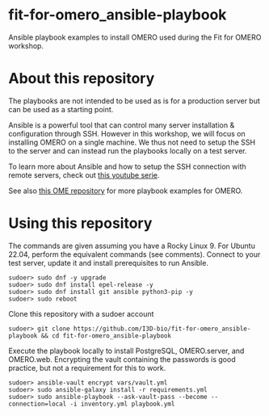 # fit-for-omero_ansible-playbook
Ansible playbook examples to install OMERO used during the Fit for OMERO workshop.


# About this repository
The playbooks are not intended to be used as is for a production server but can be used as a starting point.

Ansible is a powerful tool that can control many server installation & configuration through SSH. However in this workshop, we will focus on installing OMERO on a single machine. We thus not need to setup the SSH to the server and can instead run the playbooks locally on a test server.

To learn more about Ansible and how to setup the SSH connection with remote servers, check out [this youtube serie](https://youtube.com/playlist?list=PLT98CRl2KxKEUHie1m24-wkyHpEsa4Y70&feature=shared).

See also [this OME repository](https://github.com/ome/prod-playbooks/tree/master/omero) for more playbook examples for OMERO.

# Using this repository

The commands are given assuming you have a Rocky Linux 9. For Ubuntu 22.04, perform the equivalent commands (see comments).
Connect to your test server, update it and install prerequisites to run Ansible.
```
sudoer> sudo dnf -y upgrade
sudoer> sudo dnf install epel-release -y
sudoer> sudo dnf install git ansible python3-pip -y
sudoer> sudo reboot
```

Clone this repository with a sudoer account
```
sudoer> git clone https://github.com/I3D-bio/fit-for-omero_ansible-playbook && cd fit-for-omero_ansible-playbook
```

Execute the playbook locally to install PostgreSQL, OMERO.server, and OMERO.web.
Encrypting the vault containing the passwords is good practice, but not a requirement for this to work.
```
sudoer> ansible-vault encrypt vars/vault.yml  
sudoer> sudo ansible-galaxy install -r requirements.yml
sudoer> sudo ansible-playbook --ask-vault-pass --become --connection=local -i inventory.yml playbook.yml
```

